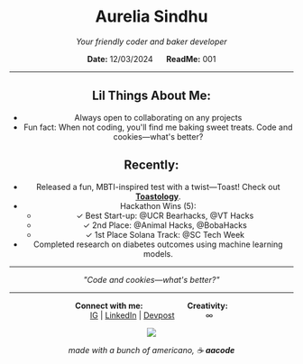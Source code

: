 <div align="center">

# Aurelia Sindhu
*Your friendly coder and baker developer*

**Date:** 12/03/2024 &nbsp;&nbsp;&nbsp;&nbsp; **ReadMe:** 001

---
## Lil Things About Me:
- Always open to collaborating on any projects
- Fun fact: When not coding, you'll find me baking sweet treats. Code and cookies—what's better?

## Recently:
- Released a fun, MBTI-inspired test with a twist—Toast! Check out [**Toastology**](https://bit.ly/toastology).
- Hackathon Wins (5):
  - ✓ Best Start-up: @UCR Bearhacks, @VT Hacks
  - ✓ 2nd Place: @Animal Hacks, @BobaHacks
  - ✓ 1st Place Solana Track: @SC Tech Week
- Completed research on diabetes outcomes using machine learning models.

---

*"Code and cookies—what's better?"*

---

**Connect with me:** &nbsp;&nbsp;&nbsp;&nbsp;&nbsp;&nbsp;&nbsp;&nbsp;&nbsp;&nbsp;&nbsp;&nbsp;&nbsp;&nbsp;&nbsp;&nbsp;&nbsp;&nbsp; **Creativity:**  
[IG](https://www.instagram.com/aacodee/?hl=en) | [LinkedIn](https://www.linkedin.com/in/aurelia-sindhunirmala/) | [Devpost](https://devpost.com/AureliaSindhu) &nbsp;&nbsp;&nbsp;&nbsp;&nbsp;&nbsp;&nbsp;&nbsp;&nbsp;&nbsp;&nbsp;&nbsp; ∞

<a href="https://visitcount.itsvg.in">
  <img src="https://visitcount.itsvg.in/api?id=AureliaSindhu&label=cafe%20visits&color=12&icon=7&pretty=true" />
</a>

*made with a bunch of americano, ☕️ **aacode***

</div>

